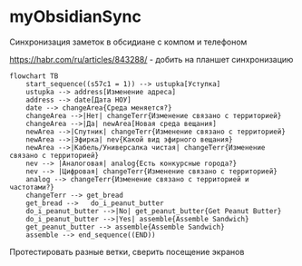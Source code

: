 # myObsidianSync
Синхронизация заметок в обсидиане с компом и телефоном

https://habr.com/ru/articles/843288/ - добить на планшет синхронизацию


```mermaid
flowchart TB
    start_sequence((s57c1 = 1)) --> ustupka[Уступка]
    ustupka --> address[Изменение адреса]
    address --> date[Дата НОУ]
    date --> changeArea{Среда меняется?}
    changeArea -->|Нет| changeTerr{Изменение связано с территорией}
    changeArea -->|Да| newArea[Новая среда вещания]
    newArea -->|Спутник| changeTerr{Изменение связано с территорией}
    newArea -->|Эфирка| nev{Какой вид эфирного вещания}
    newArea -->|Кабель/Универсалка чистая| changeTerr{Изменение связано с территорией}
    nev --> |Аналоговая| analog{Есть конкурсные города?}
    nev --> |Цифровая| changeTerr{Изменение связано с территорией}
    analog --> changeTerr{Изменение связано с территорией и частотами?}
    changeTerr --> get_bread
    get_bread -->   do_i_peanut_butter
    do_i_peanut_butter -->|No| get_peanut_butter{Get Peanut Butter}
    do_i_peanut_butter -->|Yes| assemble{Assemble Sandwich}
    get_peanut_butter --> assemble{Assemble Sandwich}
    assemble --> end_sequence((END))
```

Протестировать разные ветки, сверить посещение экранов

